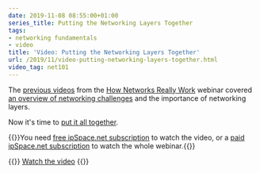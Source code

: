 ```yaml
---
date: 2019-11-08 08:55:00+01:00
series_title: Putting the Networking Layers Together
tags:
- networking fundamentals
- video
title: 'Video: Putting the Networking Layers Together'
url: /2019/11/video-putting-networking-layers-together.html
video_tag: net101
---
```

The [previous videos](https://my.ipspace.net/bin/list?id=Net101) from the [How Networks Really Work](https://www.ipspace.net/How_Networks_Really_Work) webinar covered [an overview of networking challenges](https://my.ipspace.net/bin/list?id=Net101#CHALLENGES) and the importance of networking layers.

Now it's time to [put it all together](https://my.ipspace.net/bin/get/Net101/L2.4%20-%20Putting%20It%20All%20Together.mp4?doccode=Net101).

{{<note free>}}You need [free ipSpace.net subscription](https://www.ipspace.net/Subscription/Free) to watch the video, or a [paid ipSpace.net subscription](https://www.ipspace.net/Subscription/) to watch the whole webinar.{{</note>}}

{{<jump>}}
[Watch the video](https://my.ipspace.net/bin/get/Net101/L2.4%20-%20Putting%20It%20All%20Together.mp4?doccode=Net101)
{{</jump>}}
